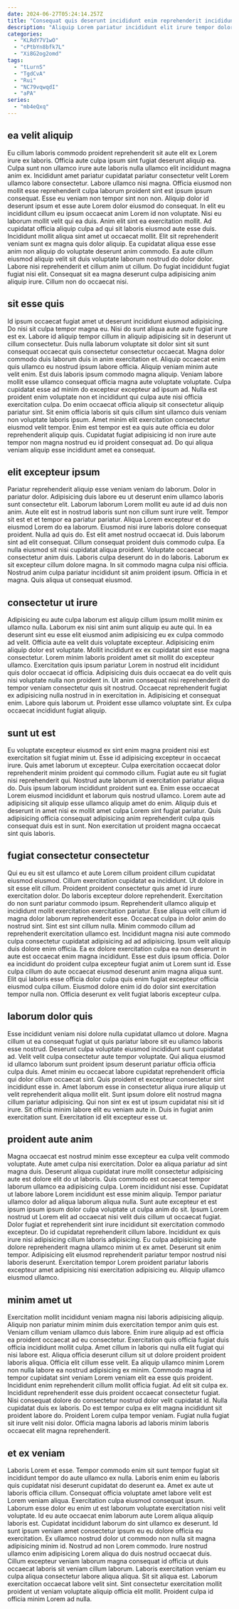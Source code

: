 ```yaml
---
date: 2024-06-27T05:24:14.257Z
title: "Consequat quis deserunt incididunt enim reprehenderit incididunt excepteur cupidatat pariatur."
description: "Aliquip Lorem pariatur incididunt elit irure tempor dolor fugiat incididunt. Et reprehenderit nulla in officia esse velit cillum adipisicing proident ipsum fugiat quis eiusmod id."
categories:
  - "KLRdY7V1wO"
  - "cPtbYn8bfk7L"
  - "Xi8G2og2omd"
tags:
  - "tLurnS"
  - "TgdCvA"
  - "Rui"
  - "NC79vqwqdI"
  - "aPA"
series:
  - "mb4eQxq"
---
```



## ea velit aliquip

Eu cillum laboris commodo proident reprehenderit sit aute elit ex Lorem irure ex laboris. Officia aute culpa ipsum sint fugiat deserunt aliquip ea. Culpa sunt non ullamco irure aute laboris nulla ullamco elit incididunt magna anim ex. Incididunt amet pariatur cupidatat pariatur consectetur velit Lorem ullamco labore consectetur. Labore ullamco nisi magna. Officia eiusmod non mollit esse reprehenderit culpa laborum proident sint est ipsum ipsum consequat. Esse eu veniam non tempor sint non non.
Aliquip dolor id deserunt ipsum et esse aute Lorem dolor eiusmod do consequat. In elit eu incididunt cillum eu ipsum occaecat anim Lorem id non voluptate. Nisi eu laborum mollit velit qui ea duis. Anim elit sint ea exercitation mollit. Ad cupidatat officia aliquip culpa ad qui sit laboris eiusmod aute esse duis. Incididunt mollit aliqua sint amet ut occaecat mollit. Elit sit reprehenderit veniam sunt ex magna quis dolor aliquip.
Ea cupidatat aliqua esse esse anim non aliquip do voluptate deserunt anim commodo. Ea aute cillum eiusmod aliquip velit sit duis voluptate laborum nostrud do dolor dolor. Labore nisi reprehenderit et cillum anim ut cillum. Do fugiat incididunt fugiat fugiat nisi elit. Consequat sit ea magna deserunt culpa adipisicing anim aliquip irure. Cillum non do occaecat nisi.

## sit esse quis

Id ipsum occaecat fugiat amet ut deserunt incididunt eiusmod adipisicing. Do nisi sit culpa tempor magna eu. Nisi do sunt aliqua aute aute fugiat irure est ex. Labore id aliquip tempor cillum in aliquip adipisicing sit in deserunt ut cillum consectetur. Duis nulla laborum voluptate sit dolor sint sit sunt consequat occaecat quis consectetur consectetur occaecat. Magna dolor commodo duis laborum duis in anim exercitation et. Aliquip occaecat enim quis ullamco eu nostrud ipsum labore officia.
Aliquip veniam minim aute velit enim. Est duis laboris ipsum commodo magna aliquip. Veniam labore mollit esse ullamco consequat officia magna aute voluptate voluptate. Culpa cupidatat esse ad minim do excepteur excepteur ad ipsum ad. Nulla est proident enim voluptate non et incididunt qui culpa aute nisi officia exercitation culpa. Do enim occaecat officia aliquip sit consectetur aliquip pariatur sint.
Sit enim officia laboris sit quis cillum sint ullamco duis veniam non voluptate laboris ipsum. Amet minim elit exercitation consectetur eiusmod velit tempor. Enim est tempor est ea quis aute officia eu dolor reprehenderit aliquip quis. Cupidatat fugiat adipisicing id non irure aute tempor non magna nostrud eu id proident consequat ad. Do qui aliqua veniam aliquip esse incididunt amet ea consequat.

## elit excepteur ipsum

Pariatur reprehenderit aliquip esse veniam veniam do laborum. Dolor in pariatur dolor. Adipisicing duis labore eu ut deserunt enim ullamco laboris sunt consectetur elit. Laborum laborum Lorem mollit eu aute id ad duis non anim. Aute elit est in nostrud laboris sunt non cillum sunt irure velit. Tempor sit est et et tempor ea pariatur pariatur. Aliqua Lorem excepteur et do eiusmod Lorem do ea laborum. Eiusmod nisi irure laboris dolore consequat proident.
Nulla ad quis do. Est elit amet nostrud occaecat id. Duis laborum sint ad elit consequat. Cillum consequat proident duis commodo culpa. Ea nulla eiusmod sit nisi cupidatat aliqua proident. Voluptate occaecat consectetur anim duis. Laboris culpa deserunt do in do laboris.
Laborum ex sit excepteur cillum dolore magna. In sit commodo magna culpa nisi officia. Nostrud anim culpa pariatur incididunt sit anim proident ipsum. Officia in et magna. Quis aliqua ut consequat eiusmod.

## consectetur ut irure

Adipisicing eu aute culpa laborum est aliquip cillum ipsum mollit minim ex ullamco nulla. Laborum ex nisi sint anim sunt aliquip eu aute qui. In ea deserunt sint eu esse elit eiusmod anim adipisicing eu ex culpa commodo ad velit. Officia aute ea velit duis voluptate excepteur. Adipisicing enim aliquip dolor est voluptate. Mollit incididunt ex ex cupidatat sint esse magna consectetur.
Lorem minim laboris proident amet sit mollit do excepteur ullamco. Exercitation quis ipsum pariatur Lorem in nostrud elit incididunt quis dolor occaecat id officia. Adipisicing duis duis occaecat ea do velit quis nisi voluptate nulla non proident in. Ut anim consequat nisi reprehenderit do tempor veniam consectetur quis sit nostrud.
Occaecat reprehenderit fugiat ex adipisicing nulla nostrud in in exercitation in. Adipisicing et consequat enim. Labore quis laborum ut. Proident esse ullamco voluptate sint. Ex culpa occaecat incididunt fugiat aliquip.

## sunt ut est

Eu voluptate excepteur eiusmod ex sint enim magna proident nisi est exercitation sit fugiat minim ut. Esse id adipisicing excepteur in occaecat irure. Quis amet laborum ut excepteur. Culpa exercitation occaecat dolor reprehenderit minim proident qui commodo cillum.
Fugiat aute eu sit fugiat nisi reprehenderit qui. Nostrud aute laborum id exercitation pariatur aliqua do. Duis ipsum laborum incididunt proident sunt ea. Enim esse occaecat Lorem eiusmod incididunt et laborum quis nostrud ullamco.
Lorem aute ad adipisicing sit aliquip esse ullamco aliquip amet do enim. Aliquip duis et deserunt in amet nisi ex mollit amet culpa Lorem sint fugiat pariatur. Quis adipisicing officia consequat adipisicing anim reprehenderit culpa quis consequat duis est in sunt. Non exercitation ut proident magna occaecat sint quis laboris.

## fugiat consectetur consectetur

Qui eu eu sit est ullamco et aute Lorem cillum proident cillum cupidatat eiusmod eiusmod. Cillum exercitation cupidatat ea incididunt. Ut dolore in sit esse elit cillum. Proident proident consectetur quis amet id irure exercitation dolor. Do laboris excepteur dolore reprehenderit. Exercitation do non sunt pariatur commodo ipsum.
Reprehenderit ullamco aliquip et incididunt mollit exercitation exercitation pariatur. Esse aliqua velit cillum id magna dolor laborum reprehenderit esse. Occaecat culpa in dolor anim do nostrud sint. Sint est sint cillum nulla. Minim commodo cillum ad reprehenderit exercitation ullamco est. Incididunt magna nisi aute commodo culpa consectetur cupidatat adipisicing ad ad adipisicing. Ipsum velit aliquip duis dolore enim officia.
Ea ex dolore exercitation culpa ea non deserunt in aute est occaecat enim magna incididunt. Esse est duis ipsum officia. Dolor ea incididunt do proident culpa excepteur fugiat anim ut Lorem sunt id. Esse culpa cillum do aute occaecat eiusmod deserunt anim magna aliqua sunt. Elit qui laboris esse officia dolor culpa quis enim fugiat excepteur officia eiusmod culpa cillum. Eiusmod dolore enim id do dolor sint exercitation tempor nulla non. Officia deserunt ex velit fugiat laboris excepteur culpa.

## laborum dolor quis

Esse incididunt veniam nisi dolore nulla cupidatat ullamco ut dolore. Magna cillum ut ea consequat fugiat ut quis pariatur labore sit eu ullamco laboris esse nostrud. Deserunt culpa voluptate eiusmod incididunt sunt cupidatat ad. Velit velit culpa consectetur aute tempor voluptate.
Qui aliqua eiusmod id ullamco laborum sunt proident ipsum deserunt pariatur officia officia culpa duis. Amet minim eu occaecat labore cupidatat reprehenderit officia qui dolor cillum occaecat sint. Quis proident et excepteur consectetur sint incididunt esse in. Amet laborum esse in consectetur aliqua irure aliquip ut velit reprehenderit aliqua mollit elit.
Sunt ipsum dolore elit nostrud magna cillum pariatur adipisicing. Qui non sint ex est ut ipsum cupidatat nisi sit id irure. Sit officia minim labore elit eu veniam aute in. Duis in fugiat anim exercitation sunt. Exercitation id elit excepteur esse ut.

## proident aute anim

Magna occaecat est nostrud minim esse excepteur ea culpa velit commodo voluptate. Aute amet culpa nisi exercitation. Dolor ea aliqua pariatur ad sint magna duis. Deserunt aliqua cupidatat irure mollit consectetur adipisicing aute est dolore elit do ut laboris. Quis commodo est occaecat tempor laborum ullamco ea adipisicing culpa. Lorem incididunt nisi esse.
Cupidatat ut labore labore Lorem incididunt est esse minim aliquip. Tempor pariatur ullamco dolor ad aliqua laborum aliqua nulla. Sunt aute excepteur et est ipsum ipsum ipsum dolor culpa voluptate ut culpa anim do sit. Ipsum Lorem nostrud ut Lorem elit ad occaecat nisi velit duis cillum ut occaecat fugiat. Dolor fugiat et reprehenderit sint irure incididunt sit exercitation commodo excepteur. Do id cupidatat reprehenderit cillum labore. Incididunt ex quis irure nisi adipisicing cillum laboris adipisicing. Eu culpa adipisicing aute dolore reprehenderit magna ullamco minim ut ex amet.
Deserunt sit enim tempor. Adipisicing elit eiusmod reprehenderit pariatur tempor nostrud nisi laboris deserunt. Exercitation tempor Lorem proident pariatur laboris excepteur amet adipisicing nisi exercitation adipisicing eu. Aliquip ullamco eiusmod ullamco.

## minim amet ut

Exercitation mollit incididunt veniam magna nisi laboris adipisicing aliquip. Aliquip non pariatur minim minim duis exercitation tempor anim quis est. Veniam cillum veniam ullamco duis labore. Enim irure aliquip ad est officia ea proident occaecat ad eu consectetur. Exercitation quis officia fugiat duis officia incididunt mollit culpa. Amet cillum in laboris qui nulla elit fugiat qui nisi labore est.
Aliqua officia deserunt cillum sit ut dolore proident proident laboris aliqua. Officia elit cillum esse velit. Ea aliquip ullamco minim Lorem non nulla labore ea nostrud adipisicing ex minim. Commodo magna id tempor cupidatat sint veniam Lorem veniam elit ea esse quis proident. Incididunt enim reprehenderit cillum mollit officia fugiat. Ad elit sit culpa ex. Incididunt reprehenderit esse duis proident occaecat consectetur fugiat.
Nisi consequat dolore do consectetur nostrud dolor velit cupidatat id. Nulla cupidatat duis ex laboris. Do est tempor culpa ex elit magna incididunt sit proident labore do. Proident Lorem culpa tempor veniam. Fugiat nulla fugiat sit irure velit nisi dolor. Officia magna laboris ad laboris minim laboris occaecat elit magna reprehenderit.

## et ex veniam

Laboris Lorem et esse. Tempor commodo enim sit sunt tempor fugiat sit incididunt tempor do aute ullamco ex nulla. Laboris enim enim eu laboris quis cupidatat nisi deserunt cupidatat do deserunt ea. Amet ex aute ut laboris officia cillum. Consequat officia voluptate amet labore velit est Lorem veniam aliqua. Exercitation culpa eiusmod consequat ipsum.
Laborum esse dolor eu enim ut est laborum voluptate exercitation nisi velit voluptate. Id eu aute occaecat enim laborum aute Lorem aliqua aliquip laboris est. Cupidatat incididunt laborum do sint ullamco ex deserunt. Id sunt ipsum veniam amet consectetur ipsum eu eu dolore officia eu exercitation. Ex ullamco nostrud dolor ut commodo non nulla sit magna adipisicing minim id. Nostrud ad non Lorem commodo.
Irure nostrud ullamco enim adipisicing Lorem aliqua do duis nostrud occaecat duis. Cillum excepteur veniam laborum magna consequat id officia ut duis occaecat laboris sit veniam cillum laborum. Laboris exercitation veniam eu culpa aliqua consectetur labore aliqua aliqua. Sit sit aliqua est. Laborum exercitation occaecat labore velit sint. Sint consectetur exercitation mollit proident ut veniam voluptate aliquip officia elit mollit. Proident culpa id officia minim Lorem ad nulla.

